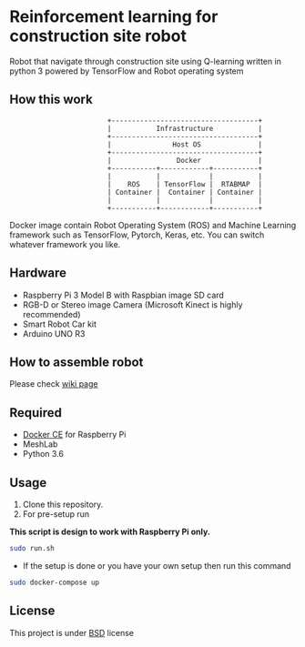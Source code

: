 Reinforcement learning for construction site robot
======

Robot that navigate through construction site using Q-learning written in python 3 powered by TensorFlow and Robot operating system  

How this work
------

```text
                        +------------------------------------+
                        |           Infrastructure           |
                        +------------------------------------+
                        |               Host OS              |
                        +------------------------------------+
                        |                Docker              |
                        +-----------+------------+-----------+
                        |           |            |           |
                        |    ROS    | TensorFlow |  RTABMAP  |
                        | Container |  Container | Container |
                        |           |            |           |
                        +-----------+------------+-----------+

```

Docker image contain Robot Operating System (ROS) and Machine Learning framework such as TensorFlow, Pytorch, Keras, etc.
You can switch whatever framework you like.

Hardware
------

- Raspberry Pi 3 Model B with Raspbian image SD card
- RGB-D or Stereo image Camera (Microsoft Kinect is highly recommended)
- Smart Robot Car kit
- Arduino UNO R3

How to assemble robot
------

Please check [wiki page](https://github.com/kanokkorn/RL-bot/wiki)

Required
------

- [Docker CE](https://docs.docker.com/install/linux/docker-ce/debian/#install-docker-ce) for Raspberry Pi
- MeshLab
- Python 3.6

Usage
------

1. Clone this repository.
1. For pre-setup run

**This script is design to work with Raspberry Pi only.**

```bash
sudo run.sh
```

- If the setup is done or you have your own setup then run this command

```bash
sudo docker-compose up
```

License
------

This project is under [BSD](https://github.com/kanokkorn/RL-bot/blob/master/LICENSE) license

